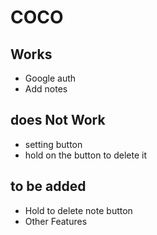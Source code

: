 # COCO

## Works
- Google auth
- Add notes

## does Not Work
- setting button
- hold on the button to delete it 

## to be added
- Hold to delete note button
- Other Features



